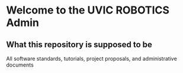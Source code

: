 # Welcome to the UVIC ROBOTICS Admin

## What this repository is supposed to be
All software standards, tutorials, project proposals, and administrative documents
